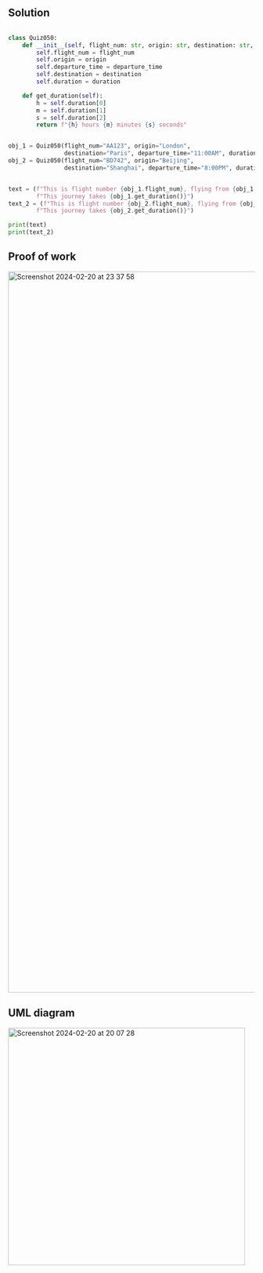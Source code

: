 ## Solution

```.py

class Quiz050:
    def __init__(self, flight_num: str, origin: str, destination: str, departure_time: str, duration: list[int]):
        self.flight_num = flight_num
        self.origin = origin
        self.departure_time = departure_time
        self.destination = destination
        self.duration = duration

    def get_duration(self):
        h = self.duration[0]
        m = self.duration[1]
        s = self.duration[2]
        return f"{h} hours {m} minutes {s} seconds"


obj_1 = Quiz050(flight_num="AA123", origin="London",
                destination="Paris", departure_time="11:00AM", duration=[2, 40, 20])
obj_2 = Quiz050(flight_num="BD742", origin="Beijing",
                destination="Shanghai", departure_time="8:00PM", duration=[4, 10, 6])


text = (f"This is flight number {obj_1.flight_num}, flying from {obj_1.origin} to {obj_1.destination}. "
        f"This journey takes {obj_1.get_duration()}")
text_2 = (f"This is flight number {obj_2.flight_num}, flying from {obj_2.origin} to {obj_2.destination}. "
        f"This journey takes {obj_2.get_duration()}")

print(text)
print(text_2)


```
## Proof of work

<img width="1470" alt="Screenshot 2024-02-20 at 23 37 58" src="https://github.com/yuxuantaoisak/unit_3/assets/144768397/8a4975e4-2043-440f-bc87-3723e010d5ee">


## UML diagram

<img width="484" alt="Screenshot 2024-02-20 at 20 07 28" src="https://github.com/yuxuantaoisak/unit_3/assets/144768397/e02bcbe2-65a7-420c-b0ea-bc04b3057574">

